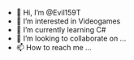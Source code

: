- 👋 Hi, I’m @Evil159T
- 👀 I’m interested in Videogames
- 🌱 I’m currently learning C#
- 💞️ I’m looking to collaborate on ...
- 📫 How to reach me ...

<!---
Evil159T/Evil159T is a ✨ special ✨ repository because its `README.md` (this file) appears on your GitHub profile.
You can click the Preview link to take a look at your changes.
--->
